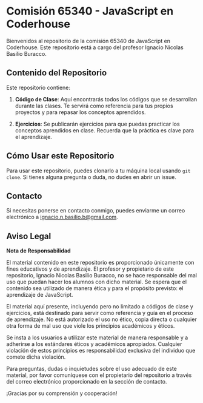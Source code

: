 # Comisión 65340 - JavaScript en Coderhouse

Bienvenidos al repositorio de la comisión 65340 de JavaScript en Coderhouse. Este repositorio está a cargo del profesor Ignacio Nicolas Basilio Buracco.

## Contenido del Repositorio

Este repositorio contiene:

1. **Código de Clase**: Aquí encontrarás todos los códigos que se desarrollan durante las clases. Te servirá como referencia para tus propios proyectos y para repasar los conceptos aprendidos.

2. **Ejercicios**: Se publicarán ejercicios para que puedas practicar los conceptos aprendidos en clase. Recuerda que la práctica es clave para el aprendizaje.

## Cómo Usar este Repositorio

Para usar este repositorio, puedes clonarlo a tu máquina local usando `git clone`. Si tienes alguna pregunta o duda, no dudes en abrir un issue.

## Contacto

Si necesitas ponerse en contacto conmigo, puedes enviarme un correo electrónico a ignacio.n.basilio.b@gmail.com.

## Aviso Legal

**Nota de Responsabilidad**

El material contenido en este repositorio es proporcionado únicamente con fines educativos y de aprendizaje. El profesor y propietario de este repositorio, Ignacio Nicolas Basilio Buracco, no se hace responsable del mal uso que puedan hacer los alumnos con dicho material. Se espera que el contenido sea utilizado de manera ética y para el propósito previsto: el aprendizaje de JavaScript.

El material aquí presente, incluyendo pero no limitado a códigos de clase y ejercicios, está destinado para servir como referencia y guía en el proceso de aprendizaje. No está autorizado el uso no ético, copia directa o cualquier otra forma de mal uso que viole los principios académicos y éticos.

Se insta a los usuarios a utilizar este material de manera responsable y a adherirse a los estándares éticos y académicos apropiados. Cualquier violación de estos principios es responsabilidad exclusiva del individuo que comete dicha violación.

Para preguntas, dudas o inquietudes sobre el uso adecuado de este material, por favor comuníquese con el propietario del repositorio a través del correo electrónico proporcionado en la sección de contacto.

¡Gracias por su comprensión y cooperación!

